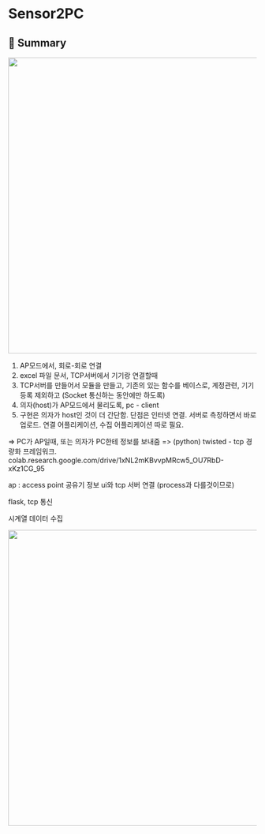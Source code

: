 # Sensor2PC

## :cactus: Summary

<div>
  <img width="600" src = "https://user-images.githubusercontent.com/27392019/73799696-ffaa4880-47f9-11ea-8da0-8abf71765644.png">
 </div>

1. AP모드에서, 회로-회로 연결
2. excel 파일 문서, TCP서버에서 기기랑 연결할때
3. TCP서버를 만들어서 모듈을 만들고, 기존의 있는 함수를 베이스로, 계정관련, 기기등록 제외하고 (Socket 통신하는 동안에만 하도록)
5. 의자(host)가 AP모드에서 물리도록, pc - client
6. 구현은 의자가 host인 것이 더 간단함. 단점은 인터넷 연결. 서버로 측정하면서 바로 업로드. 연결 어플리케이션, 수집 어플리케이션 따로 필요.

=> PC가 AP일때, 또는 의자가 PC한테 정보를 보내줌
=> (python) twisted - tcp 경량화 프레임워크. 
colab.research.google.com/drive/1xNL2mKBvvpMRcw5_OU7RbD-xKz1CG_95

ap : access point 공유기 정보
ui와 tcp 서버 연결 (process과 다를것이므로)

flask, tcp 통신

시계열 데이터 수집

<div>
  <img width="600" src = "https://user-images.githubusercontent.com/27392019/73799699-033dcf80-47fa-11ea-8e26-373eef145c5e.png">
 </div>
